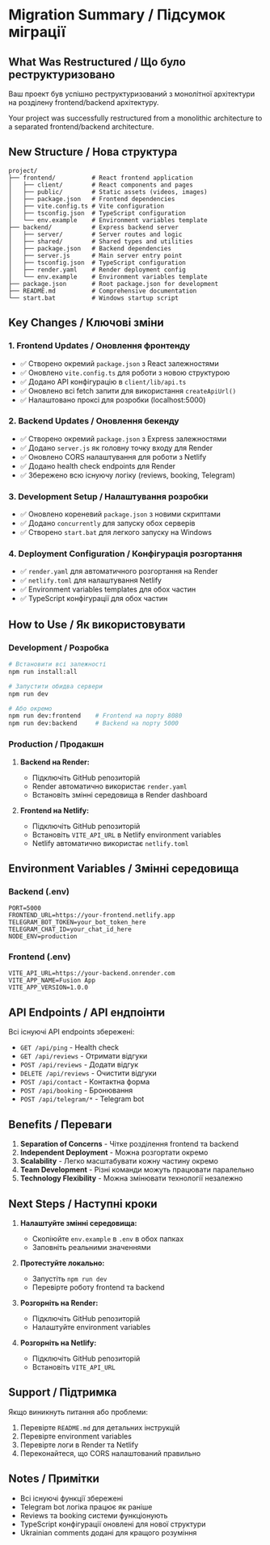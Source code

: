# Migration Summary / Підсумок міграції

## What Was Restructured / Що було реструктуризовано

Ваш проект був успішно реструктуризований з монолітної архітектури на розділену frontend/backend архітектуру.

Your project was successfully restructured from a monolithic architecture to a separated frontend/backend architecture.

## New Structure / Нова структура

```
project/
├── frontend/          # React frontend application
│   ├── client/        # React components and pages
│   ├── public/        # Static assets (videos, images)
│   ├── package.json   # Frontend dependencies
│   ├── vite.config.ts # Vite configuration
│   ├── tsconfig.json  # TypeScript configuration
│   └── env.example    # Environment variables template
├── backend/           # Express backend server
│   ├── server/        # Server routes and logic
│   ├── shared/        # Shared types and utilities
│   ├── package.json   # Backend dependencies
│   ├── server.js      # Main server entry point
│   ├── tsconfig.json  # TypeScript configuration
│   ├── render.yaml    # Render deployment config
│   └── env.example    # Environment variables template
├── package.json       # Root package.json for development
├── README.md          # Comprehensive documentation
└── start.bat          # Windows startup script
```

## Key Changes / Ключові зміни

### 1. Frontend Updates / Оновлення фронтенду
- ✅ Створено окремий `package.json` з React залежностями
- ✅ Оновлено `vite.config.ts` для роботи з новою структурою
- ✅ Додано API конфігурацію в `client/lib/api.ts`
- ✅ Оновлено всі fetch запити для використання `createApiUrl()`
- ✅ Налаштовано проксі для розробки (localhost:5000)

### 2. Backend Updates / Оновлення бекенду
- ✅ Створено окремий `package.json` з Express залежностями
- ✅ Додано `server.js` як головну точку входу для Render
- ✅ Оновлено CORS налаштування для роботи з Netlify
- ✅ Додано health check endpoints для Render
- ✅ Збережено всю існуючу логіку (reviews, booking, Telegram)

### 3. Development Setup / Налаштування розробки
- ✅ Оновлено кореневий `package.json` з новими скриптами
- ✅ Додано `concurrently` для запуску обох серверів
- ✅ Створено `start.bat` для легкого запуску на Windows

### 4. Deployment Configuration / Конфігурація розгортання
- ✅ `render.yaml` для автоматичного розгортання на Render
- ✅ `netlify.toml` для налаштування Netlify
- ✅ Environment variables templates для обох частин
- ✅ TypeScript конфігурації для обох частин

## How to Use / Як використовувати

### Development / Розробка
```bash
# Встановити всі залежності
npm run install:all

# Запустити обидва сервери
npm run dev

# Або окремо
npm run dev:frontend    # Frontend на порту 8080
npm run dev:backend     # Backend на порту 5000
```

### Production / Продакшн
1. **Backend на Render:**
   - Підключіть GitHub репозиторій
   - Render автоматично використає `render.yaml`
   - Встановіть змінні середовища в Render dashboard

2. **Frontend на Netlify:**
   - Підключіть GitHub репозиторій
   - Встановіть `VITE_API_URL` в Netlify environment variables
   - Netlify автоматично використає `netlify.toml`

## Environment Variables / Змінні середовища

### Backend (.env)
```env
PORT=5000
FRONTEND_URL=https://your-frontend.netlify.app
TELEGRAM_BOT_TOKEN=your_bot_token_here
TELEGRAM_CHAT_ID=your_chat_id_here
NODE_ENV=production
```

### Frontend (.env)
```env
VITE_API_URL=https://your-backend.onrender.com
VITE_APP_NAME=Fusion App
VITE_APP_VERSION=1.0.0
```

## API Endpoints / API ендпоінти

Всі існуючі API endpoints збережені:
- `GET /api/ping` - Health check
- `GET /api/reviews` - Отримати відгуки
- `POST /api/reviews` - Додати відгук
- `DELETE /api/reviews` - Очистити відгуки
- `POST /api/contact` - Контактна форма
- `POST /api/booking` - Бронювання
- `POST /api/telegram/*` - Telegram bot

## Benefits / Переваги

1. **Separation of Concerns** - Чітке розділення frontend та backend
2. **Independent Deployment** - Можна розгортати окремо
3. **Scalability** - Легко масштабувати кожну частину окремо
4. **Team Development** - Різні команди можуть працювати паралельно
5. **Technology Flexibility** - Можна змінювати технології незалежно

## Next Steps / Наступні кроки

1. **Налаштуйте змінні середовища:**
   - Скопіюйте `env.example` в `.env` в обох папках
   - Заповніть реальними значеннями

2. **Протестуйте локально:**
   - Запустіть `npm run dev`
   - Перевірте роботу frontend та backend

3. **Розгорніть на Render:**
   - Підключіть GitHub репозиторій
   - Налаштуйте environment variables

4. **Розгорніть на Netlify:**
   - Підключіть GitHub репозиторій
   - Встановіть `VITE_API_URL`

## Support / Підтримка

Якщо виникнуть питання або проблеми:
1. Перевірте `README.md` для детальних інструкцій
2. Перевірте environment variables
3. Перевірте логи в Render та Netlify
4. Переконайтеся, що CORS налаштований правильно

## Notes / Примітки

- Всі існуючі функції збережені
- Telegram bot логіка працює як раніше
- Reviews та booking системи функціонують
- TypeScript конфігурації оновлені для нової структури
- Ukrainian comments додані для кращого розуміння


